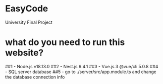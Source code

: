 # EasyCode
University Final Project

# what do you need to run this website?
##1 - Node.js v18.13.0 
##2 - Nest.js 9.4.1
##3 - Vue.js 3 @vue/cli 5.0.8
##4 - SQL server database
##5 - go to ./server/src/app.module.ts and change the database connection info
